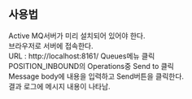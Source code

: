 ## 사용법
Active MQ서버가 미리 설치되어 있어야 한다.  
브라우저로 서버에 접속한다.  
URL : http://localhost:8161/
Queues메뉴 클릭  
POSITION_INBOUND의 Operations중 Send to 클릭  
Message body에 내용을 입력하고 Send버튼을 클릭한다.  
결과 로그에 메시지 내용이 나타남.  

